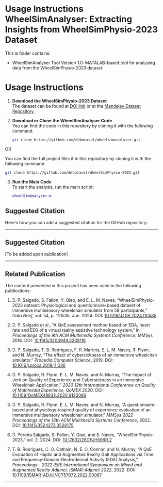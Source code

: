 # Usage Instructions WheelSimAnalyser: Extracting Insights from WheelSimPhysio-2023 Dataset

This is folder contains:

- WheelSimAnalyser Tool Version 1.0: MATALAB-based tool for analysing data from the WheelSimPhysio-2023 dataset.


# Usage Instructions 

1. **Download the WheelSimPhysio-2023 Dataset**  
   The dataset can be found at [DOI link](https://doi.org/10.1016/j.dib.2024.110535) or at the [Mendeley Dataset Repository](https://data.mendeley.com/datasets/z6dfjh596r/2).

2. **Download or Clone the WheelSimAnalyser Code**  
   You can find the code in this repository by cloning it with the following command:  
   ```bash
   git clone https://github.com/deborasal/wheelsimanalyser.git
   ```
 OR 

You can find the full project files if in this repository by cloning it with the following command:  
   ```bash
   git clone https://github.com/deborasal/WheelSimPhysio-2023.git
   ```

3. **Run the Main Code**  
   To start the analysis, run the main script:  
   ```matlab
   wheelSimAnalyser.m
   ```

## Suggested Citation

Here's how you can add a suggested citation for the GitHub repository:

---

## Suggested Citation

[To be added upon publication]

<!--
If you use the WheelSimPhysio-2023 dataset or WheelSimAnalyser tool in your work, please cite the following GitHub repository:

**Debora Salgado.** (2024). *WheelSimPhysio-2023 and WheelSimAnalyser: A multimodal dataset and analysis tool for wheelchair training simulations*. GitHub. Available at: [https://github.com/deborasal/WheelSimPhysio-2023](https://github.com/deborasal/WheelSimPhysio-2023)

**Citation Format (BibTeX):**
```bibtex
@misc{Salgado2024WheelSimPhysio,
  author = {Debora Salgado},
  title = {WheelSimPhysio-2023: A multimodal dataset and analysis tool for wheelchair training simulations},
  year = {2024},
  publisher = {GitHub},
  journal = {GitHub repository},
  howpublished = {\url{[https://github.com/deborasal/WheelSimPhysio-2023](https://github.com/deborasal/WheelSimPhysio-2023)}},
  version = {1.0}
}
```
-->
---

## Related Publication

The content presented in this project has been used in the following publications:

1. D. P. Salgado, S. Fallon, Y. Qiao, and E. L. M. Naves, “WheelSimPhysio-2023 dataset: Physiological and questionnaire-based dataset of immersive multisensory wheelchair simulator from 58 participants,” *Data Brief*, vol. 54, p. 110535, Jun. 2024. DOI: [10.1016/J.DIB.2024.110535](https://doi.org/10.1016/J.DIB.2024.110535)
   
2. D. P. Salgado et al., “A QoE assessment method based on EDA, heart rate and EEG of a virtual reality assistive technology system,” in *Proceedings of the 9th ACM Multimedia Systems Conference*, MMSys 2018. DOI: [10.1145/3204949.3208118](https://doi.org/10.1145/3204949.3208118)

3. D. P. Salgado, T. B. Rodrigues, F. R. Martins, E. L. M. Naves, R. Flynn, and N. Murray, “The effect of cybersickness of an immersive wheelchair simulator,” *Procedia Computer Science*, 2019. DOI: [10.1016/j.procs.2019.11.030](https://doi.org/10.1016/j.procs.2019.11.030)

4. D. P. Salgado, R. Flynn, E. L. M. Naves, and N. Murray, “The Impact of Jerk on Quality of Experience and Cybersickness in an Immersive Wheelchair Application,” *2020 12th International Conference on Quality of Multimedia Experience, QoMEX 2020*. DOI: [10.1109/QoMEX48832.2020.9123086](https://doi.org/10.1109/QoMEX48832.2020.9123086)

5. D. P. Salgado, R. Flynn, E. L. M. Naves, and N. Murray, “A questionnaire-based and physiology-inspired quality of experience evaluation of an immersive multisensory wheelchair simulator,” *MMSys 2022 - Proceedings of the 13th ACM Multimedia Systems Conference*, 2022. DOI: [10.1145/3524273.3528175](https://doi.org/10.1145/3524273.3528175)

6. D. Pereira Salgado, S. Fallon, Y. Qiao, and E. Naves, “WheelSimPhysio-2023,” vol. 2, 2024. DOI: [10.17632/Z6DFJH596R.2](https://doi.org/10.17632/Z6DFJH596R.2)

7. T. B. Rodrigues, C. O. Cathain, N. E. O. Connor, and N. Murray, “A QoE Evaluation of Haptic and Augmented Reality Gait Applications via Time and Frequency-Domain Electrodermal Activity (EDA) Analysis,” *Proceedings - 2022 IEEE International Symposium on Mixed and Augmented Reality Adjunct, ISMAR-Adjunct 2022*, 2022. DOI: [10.1109/ISMAR-ADJUNCT57072.2022.00067](https://doi.org/10.1109/ISMAR-ADJUNCT57072.2022.00067)

---

 




